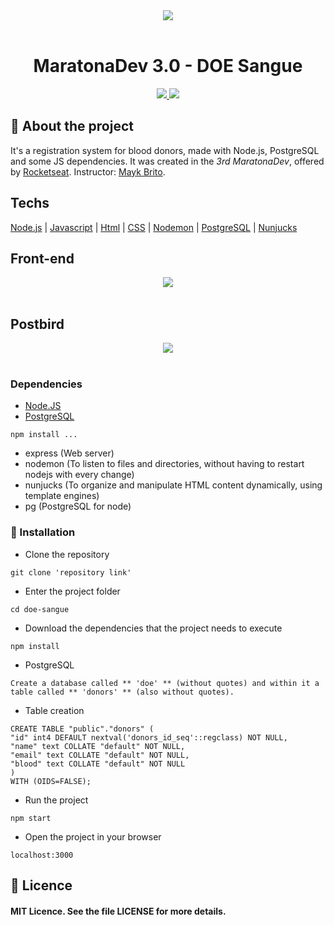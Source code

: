 <div align="center">
  <img src="https://i.imgur.com/Yzv7udf.png">
</div><br>
 
 <h1 align="center">MaratonaDev 3.0 - DOE Sangue</h1>
 
<p align="center">
<a aria-label="Versão do Node" href="https://github.com/nodejs/node/blob/master/doc/changelogs/CHANGELOG_V12.md#12.14.1">
<img src="https://img.shields.io/badge/node.js@lts-12.14.1-informational?logo=Node.JS"></img>
</a>
<a aria-label="Completo" href="https://rocketseat.com.br/maratonadev/aulas/3.0?aula=2">
<img src="https://img.shields.io/badge/MaratonaDev-done-orange?logo=data:image/png;base64,iVBORw0KGgoAAAANSUhEUgAAABAAAAAQCAMAAAAoLQ9TAAAALVBMVEVHcExxWsF0XMJzXMJxWcFsUsD///9jRrzY0u6Xh9Gsn9n39fyMecy0qd2bjNJWBT0WAAAABHRSTlMA2Do606wF2QAAAGlJREFUGJVdj1cWwCAIBLEsRU3uf9xobDH8+GZwUYi8i6ucJwrxKE+7D0G9Q4vlYqtmCSjndr4CgCgzlyFgfKfKCVO0LrPKjmiqMxGXkJwNnXskqWG+1oSM+BSwD8f29YLNjvx/OQrn+g99oQSoNmt3PgAAAABJRU5ErkJggg=="></img>
</a>
</p>
  
## 🚀 About the project

It's a registration system for blood donors, made with Node.js, PostgreSQL and some JS dependencies. It was created in the *3rd MaratonaDev*, offered by [Rocketseat](https://rocketseat.com.br/). Instructor: [Mayk Brito](https://github.com/maykbrito).

## Techs

[Node.js](https://nodejs.org/en/)
| [Javascript](https://developer.mozilla.org/pt-BR/docs/Aprender/JavaScript)
| [Html](https://tableless.com.br/o-que-html-basico/)
| [CSS](https://www.w3schools.com/css/)
| [Nodemon](https://nodemon.io/)
| [PostgreSQL](https://www.postgresql.org/)
| [Nunjucks](https://mozilla.github.io/nunjucks/)

 ## Front-end
 
 <div align="center" width=50px>
  <img src="https://i.imgur.com/u51i17R.png">
 </div><br>
 
 ## Postbird
 
  <div align="center">
    <img src="https://i.imgur.com/r6hYFTR.png">
  </div><br>

### Dependencies

- <a href="https://nodejs.org/en/download/">Node.JS</a>
- <a href="https://www.postgresql.org/download/">PostgreSQL</a>

`npm install ... `
- express (Web server) 
- nodemon (To listen to files and directories, without having to restart nodejs with every change)
- nunjucks (To organize and manipulate HTML content dynamically, using template engines)
- pg (PostgreSQL for node)

### 🏁 Installation

- Clone the repository

```git clone 'repository link'```

- Enter the project folder

```
cd doe-sangue
```

- Download the dependencies that the project needs to execute

```
npm install
```

- PostgreSQL

```Create a database called ** 'doe' ** (without quotes) and within it a table called ** 'donors' ** (also without quotes).```

- Table creation

```
CREATE TABLE "public"."donors" (
"id" int4 DEFAULT nextval('donors_id_seq'::regclass) NOT NULL,
"name" text COLLATE "default" NOT NULL,
"email" text COLLATE "default" NOT NULL,
"blood" text COLLATE "default" NOT NULL
)
WITH (OIDS=FALSE);
```

- Run the project

```
npm start
```

- Open the project in your browser

```
localhost:3000
```

## :memo: Licence

#### MIT Licence. See the file LICENSE for more details.
